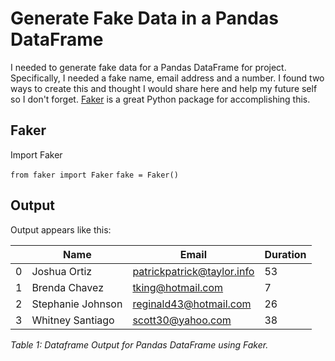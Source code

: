 # Generate Fake Data in a Pandas DataFrame
I needed to generate fake data for a Pandas DataFrame for project. Specifically, I needed a fake name, email address and a number. I found two ways to create this and thought I would share here and help my future self so I don't forget. [Faker](https://github.com/joke2k/faker) is a great Python package for accomplishing this. 

## Faker
Import Faker

`from faker import Faker`
`fake = Faker()`

## Output
Output appears like this:

|   |       Name        |           Email            | Duration |
|---|-------------------|----------------------------|----------|
| 0 | Joshua Ortiz      | patrickpatrick@taylor.info |       53 |
| 1 | Brenda Chavez     | tking@hotmail.com          |        7 |
| 2 | Stephanie Johnson | reginald43@hotmail.com     |       26 |
| 3 | Whitney Santiago  | scott30@yahoo.com          |       38 |

*Table 1: Dataframe Output for Pandas DataFrame using Faker.*

